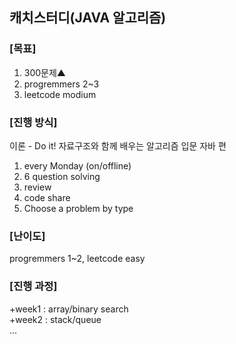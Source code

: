## 캐치스터디(JAVA 알고리즘) 

### [목표]
1. 300문제▲
2. progremmers 2~3
3. leetcode modium 

### [진행 방식] 
이론 - Do it! 자료구조와 함께 배우는 알고리즘 입문 자바 편
1. every Monday (on/offline) 
2. 6 question solving
3. review
4. code share
5. Choose a problem by type

### [난이도] 
progremmers 1~2, leetcode easy

### [진행 과정]   
+week1 : array/binary search    
+week2 : stack/queue   
...
